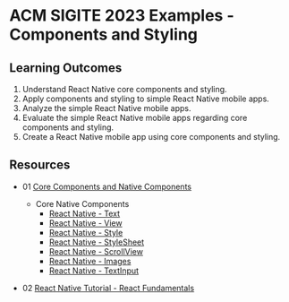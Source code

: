 # ACM SIGITE 2023 Examples - Components and Styling
##  Learning Outcomes
1. Understand React Native core components and styling.
2. Apply components and styling to simple React Native mobile apps.
3. Analyze the simple React Native mobile apps.
4. Evaluate the simple React Native mobile apps regarding core components and styling.
5. Create a React Native mobile app using core components and styling.

## Resources
  * 01 [Core Components and Native Components](https://reactnative.dev/docs/intro-react-native-components)
    * Core Native Components
      * [React Native - Text](https://reactnative.dev/docs/text)
      * [React Native - View](https://reactnative.dev/docs/view)
      * [React Native - Style](https://reactnative.dev/docs/style)
      * [React Native - StyleSheet](https://reactnative.dev/docs/stylesheet)
      * [React Native - ScrollView](https://reactnative.dev/docs/scrollview)
      * [React Native - Images](https://reactnative.dev/docs/images)
      * [React Native - TextInput](https://reactnative.dev/docs/textinput)

  * 02 [React Native Tutorial - React Fundamentals](https://reactnative.dev/docs/intro-react)